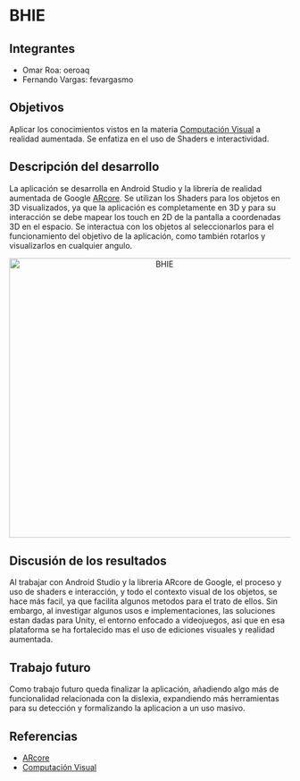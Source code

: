 # BHIE


## Integrantes

- Omar Roa: oeroaq
- Fernando Vargas: fevargasmo

## Objetivos
Aplicar los conocimientos vistos en la materia [Computación Visual](https://visualcomputing.github.io/) a realidad aumentada. Se enfatiza en el uso de Shaders e interactividad. 

## Descripción del desarrollo
La aplicación se desarrolla en Android Studio y la librería de realidad aumentada de Google [ARcore](https://developers.google.com/ar/discover/). Se utilizan los Shaders para los objetos en 3D visualizados, ya que la aplicación es completamente en 3D y para su interacción se debe mapear los touch en 2D de la pantalla a coordenadas 3D en el espacio. Se interactua con los objetos al seleccionarlos para el funcionamiento del objetivo de la aplicación, como también rotarlos y visualizarlos en cualquier angulo.


<p align="center">
<img src="https://github.com/oeroaq/bhie/blob/bhlie/bhie.png" alt="BHIE" height="500" width="540"/>
  </p>

## Discusión de los resultados
Al trabajar con Android Studio y la libreria ARcore de Google, el proceso y uso de shaders e interacción, y todo el contexto visual de los objetos, se hace más facil, ya que facilita algunos metodos para el trato de ellos. Sin embargo, al investigar algunos usos e implementaciones, las soluciones estan dadas para Unity, el entorno enfocado a videojuegos, asi que en esa plataforma se ha fortalecido mas el uso de ediciones visuales y realidad aumentada.
## Trabajo futuro
Como trabajo futuro queda finalizar la aplicación, añadiendo algo más de funcionalidad relacionada con la dislexia, expandiendo más herramientas para su detección y formalizando la aplicacion a un uso masivo.
## Referencias
 - [ARcore](https://developers.google.com/ar/discover/)
 - [Computación Visual](https://visualcomputing.github.io/)
